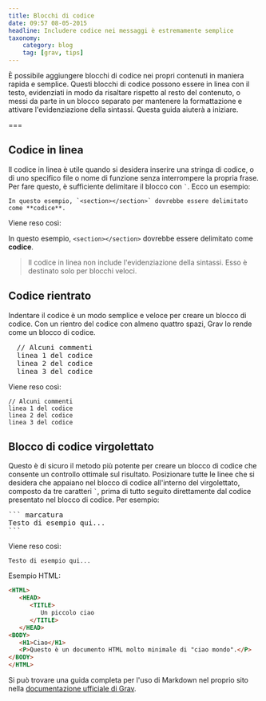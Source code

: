 ```yaml
---
title: Blocchi di codice
date: 09:57 08-05-2015
headline: Includere codice nei messaggi è estremamente semplice
taxonomy:
    category: blog
    tag: [grav, tips]
---
```


È possibile aggiungere blocchi di codice nei propri contenuti in maniera rapida e semplice. Questi blocchi di codice possono essere in linea con il testo, evidenziati in modo da risaltare rispetto al resto del contenuto, o messi da parte in un blocco separato per mantenere la formattazione e attivare l'evidenziazione della sintassi. Questa guida aiuterà a iniziare.

===

## Codice in linea

Il codice in linea è utile quando si desidera inserire una stringa di codice, o di uno specifico file o nome di funzione senza interrompere la propria frase. Per fare questo, è sufficiente delimitare il blocco con `` ` ``. Ecco un esempio:

```text
In questo esempio, `<section></section>` dovrebbe essere delimitato come **codice**.
```

Viene reso così:

In questo esempio, `<section></section>` dovrebbe essere delimitato come **codice**.

> Il codice in linea non include l'evidenziazione della sintassi. Esso è destinato solo per blocchi veloci.

## Codice rientrato

Indentare il codice è un modo semplice e veloce per creare un blocco di codice. Con un rientro del codice con almeno quattro spazi, Grav lo rende come un blocco di codice.

<pre>
  // Alcuni commenti
  linea 1 del codice
  linea 2 del codice
  linea 3 del codice
</pre>

Viene reso così:

    // Alcuni commenti
    linea 1 del codice
    linea 2 del codice
    linea 3 del codice

## Blocco di codice virgolettato

Questo è di sicuro il metodo più potente per creare un blocco di codice che consente un controllo ottimale sul risultato. Posizionare tutte le linee che si desidera che appaiano nel blocco di codice all'interno del virgolettato, composto da tre caratteri `` ` ``, prima di tutto seguito direttamente dal codice presentato nel blocco di codice. Per esempio:

<pre>
``` marcatura
Testo di esempio qui...
```
</pre>

Viene reso così:

```
Testo di esempio qui...
```

Esempio HTML:

``` html
<HTML>
   <HEAD>
      <TITLE>
         Un piccolo ciao
      </TITLE>
   </HEAD>
<BODY>
   <H1>Ciao</H1>
   <P>Questo è un documento HTML molto minimale di "ciao mondo".</P>
</BODY>
</HTML>
```

Si può trovare una guida completa per l'uso di Markdown nel proprio sito nella [documentazione ufficiale di Grav](http://learn.getgrav.org/content/markdown).
